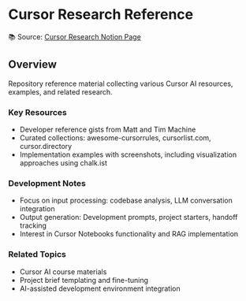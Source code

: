 # Cursor Research Reference

📚 Source: [Cursor Research Notion Page](https://tonybaldascino.notion.site/Cursor-Research-136e18a0756080c98850dc49aa37237c?pvs=4)

## Overview

Repository reference material collecting various Cursor AI resources, examples, and related research.

### Key Resources

- Developer reference gists from Matt and Tim Machine
- Curated collections: awesome-cursorrules, cursorlist.com, cursor.directory
- Implementation examples with screenshots, including visualization approaches using chalk.ist

### Development Notes

- Focus on input processing: codebase analysis, LLM conversation integration
- Output generation: Development prompts, project starters, handoff tracking
- Interest in Cursor Notebooks functionality and RAG implementation

### Related Topics

- Cursor AI course materials
- Project brief templating and fine-tuning
- AI-assisted development environment integration
